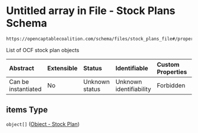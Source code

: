 # Untitled array in File - Stock Plans Schema

```txt
https://opencaptablecoalition.com/schema/files/stock_plans_file#/properties/items
```

List of OCF stock plan objects

| Abstract            | Extensible | Status         | Identifiable            | Custom Properties | Additional Properties | Access Restrictions | Defined In                                                                                          |
| :------------------ | :--------- | :------------- | :---------------------- | :---------------- | :-------------------- | :------------------ | :-------------------------------------------------------------------------------------------------- |
| Can be instantiated | No         | Unknown status | Unknown identifiability | Forbidden         | Allowed               | none                | [StockPlansFile.schema.json*](../../schema/files/StockPlansFile.schema.json "open original schema") |

## items Type

`object[]` ([Object - Stock Plan](stockplansfile-properties-items-object---stock-plan.md))
